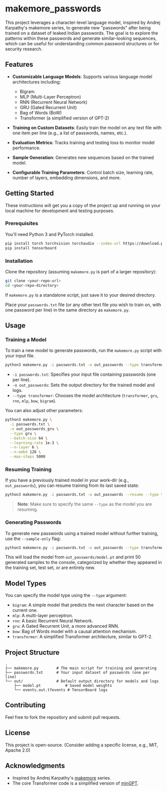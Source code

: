 # makemore_passwords

This project leverages a character-level language model, inspired by Andrej Karpathy's makemore series, to generate new "passwords" after being trained on a dataset of leaked Indian passwords. The goal is to explore the patterns within these passwords and generate similar-looking sequences, which can be useful for understanding common password structures or for security research.

## Features

- **Customizable Language Models**: Supports various language model architectures including:
  - Bigram
  - MLP (Multi-Layer Perceptron)
  - RNN (Recurrent Neural Network)
  - GRU (Gated Recurrent Unit)
  - Bag of Words (BoW)
  - Transformer (a simplified version of GPT-2)

- **Training on Custom Datasets**: Easily train the model on any text file with one item per line (e.g., a list of passwords, names, etc.).

- **Evaluation Metrics**: Tracks training and testing loss to monitor model performance.

- **Sample Generation**: Generates new sequences based on the trained model.

- **Configurable Training Parameters**: Control batch size, learning rate, number of layers, embedding dimensions, and more.

## Getting Started

These instructions will get you a copy of the project up and running on your local machine for development and testing purposes.

### Prerequisites

You'll need Python 3 and PyTorch installed.

```bash
pip install torch torchvision torchaudio --index-url https://download.pytorch.org/whl/cpu
pip install tensorboard
```

### Installation

Clone the repository (assuming `makemore.py` is part of a larger repository):

```bash
git clone <your-repo-url>
cd <your-repo-directory>
```

If `makemore.py` is a standalone script, just save it to your desired directory.

Place your `passwords.txt` file (or any other text file you wish to train on, with one password per line) in the same directory as `makemore.py`.

## Usage

### Training a Model

To train a new model to generate passwords, run the `makemore.py` script with your input file.

```bash
python3 makemore.py -i passwords.txt -o out_passwords --type transformer
```

- `-i passwords.txt`: Specifies your input file containing passwords (one per line).
- `-o out_passwords`: Sets the output directory for the trained model and logs.
- `--type transformer`: Chooses the model architecture (`transformer`, `gru`, `rnn`, `mlp`, `bow`, `bigram`).

You can also adjust other parameters:

```bash
python3 makemore.py \
  -i passwords.txt \
  -o out_passwords_gru \
  --type gru \
  --batch-size 64 \
  --learning-rate 1e-3 \
  --n-layer 6 \
  --n-embd 128 \
  --max-steps 5000
```

### Resuming Training

If you have a previously trained model in your work-dir (e.g., `out_passwords`), you can resume training from its last saved state:

```bash
python3 makemore.py -i passwords.txt -o out_passwords --resume --type transformer
```

> **Note**: Make sure to specify the same `--type` as the model you are resuming.

### Generating Passwords

To generate new passwords using a trained model without further training, use the `--sample-only` flag:

```bash
python3 makemore.py -i passwords.txt -o out_passwords --type transformer --sample-only
```

This will load the model from `out_passwords/model.pt` and print 50 generated samples to the console, categorized by whether they appeared in the training set, test set, or are entirely new.

## Model Types

You can specify the model type using the `--type` argument:

- `bigram`: A simple model that predicts the next character based on the current one.
- `mlp`: A multi-layer perceptron.
- `rnn`: A basic Recurrent Neural Network.
- `gru`: A Gated Recurrent Unit, a more advanced RNN.
- `bow`: Bag of Words model with a causal attention mechanism.
- `transformer`: A simplified Transformer architecture, similar to GPT-2.

## Project Structure

```
.
├── makemore.py        # The main script for training and generating
├── passwords.txt      # Your input dataset of passwords (one per line)
└── out/               # Default output directory for models and logs
    ├── model.pt           # Saved model weights
    └── events.out.tfevents # TensorBoard logs
```

## Contributing

Feel free to fork the repository and submit pull requests.

## License

This project is open-source. (Consider adding a specific license, e.g., MIT, Apache 2.0)

## Acknowledgments

- Inspired by Andrej Karpathy's [makemore](https://github.com/karpathy/makemore) series.
- The core Transformer code is a simplified version of [minGPT](https://github.com/karpathy/minGPT).